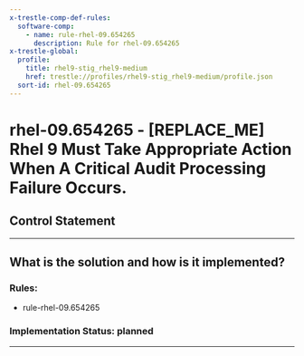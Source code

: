 ```yaml
---
x-trestle-comp-def-rules:
  software-comp:
    - name: rule-rhel-09.654265
      description: Rule for rhel-09.654265
x-trestle-global:
  profile:
    title: rhel9-stig_rhel9-medium
    href: trestle://profiles/rhel9-stig_rhel9-medium/profile.json
  sort-id: rhel-09.654265
---
```


# rhel-09.654265 - \[REPLACE_ME\] Rhel 9 Must Take Appropriate Action When A Critical Audit Processing Failure Occurs.

## Control Statement

______________________________________________________________________

## What is the solution and how is it implemented?

<!-- For implementation status enter one of: implemented, partial, planned, alternative, not-applicable -->

<!-- Note that the list of rules under ### Rules: is read-only and changes will not be captured after assembly to JSON -->

<!-- Add control implementation description here for control: rhel-09.654265 -->

### Rules:

  - rule-rhel-09.654265

### Implementation Status: planned

______________________________________________________________________
